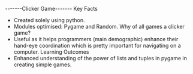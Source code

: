 -------Clicker Game-------
Key Facts
- Created solely using python.
- Modules optimised: Pygame and Random.
Why of all games a clicker game?
- Useful as it helps programmers (main demographic) enhance their hand-eye coordination which is pretty important for navigating on a computer.
Learning Outcomes
- Enhanced understanding of the power of lists and tuples in pygame in creating simple games.
